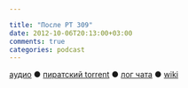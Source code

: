 ```yaml
---

title: "После РТ 309"
date: 2012-10-06T20:13:00+03:00
comments: true
categories: podcast
---
```

[аудио](http://cdn.radio-t.com/rt309post.mp3) ● [пиратский torrent](http://pirates.radio-t.com/torrents/rt309post.mp3.torrent) ● [лог чата](http://chat.radio-t.com/logs/radio-t-309.html) ● [wiki](http://wiki.radio-t.com/%D0%9F%D0%BE%D1%81%D0%BB%D0%B5_%D0%A0%D0%A2_309) <audio src="http://cdn.radio-t.com/rt309post.mp3" preload="none">
